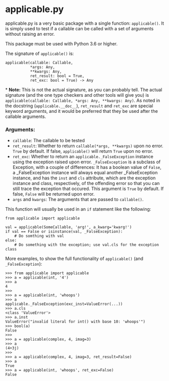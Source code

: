 # applicable.py

applicable.py is a very basic package with a single function: `applicable()`. It is simply used to test if a callable can be called with a set of arguments without raising an error.

This package must be used with Python 3.6 or higher.

The signature of `applicable()` is:

    applicable(callable: Callable,
               *args: Any,
               **kwargs: Any,
               ret_result: bool = True,
               ret_exc: bool = True) -> Any

\* **Note:** This is not the actual signature, as you can probably tell. The actual signature (and the one type checkers and other tools will give you) is `applicable(callable: Callable, *args: Any, **kwargs: Any)`. As noted in the docstring (`applicable.__doc__`), `ret_result` and `ret_exc` are special keyword arguments, and it would be preferred that they be used after the callable arguments.

### Arguments:

- `callable`: The callable to be tested
- `ret_result`: Whether to return `callable(*args, **kwargs)` upon no error. `True` by default. If false, `applicable()` will return `True` upon no error.
- `ret_exc`: Whether to return an `applicable._FalseException` instance using the exception raised upon error. `_FalseException` is a subclass of Exception, with a couple of differences: It has a boolean value of `False`, a _FalseException instance will always equal another _FalseException instance, and has the `inst` and `cls` attribute, which are the exception instance and class, respectively, of the offending error so that you can still trace the exception that occured. This argument is `True` by default. If false, `False` will be returned upon error.
- `args` and `kwargs`: The arguments that are passed to `callable()`.

This function will usually be used in an `if` statement like the following:
```
from applicable import applicable

val = applicable(SomeCallable, 'arg!', a_kwarg='kwarg!')
if val == False or isinstance(val, _FalseException):
    # Do somthing with val
else:
    # Do something with the exception; use val.cls for the exception class
```

More examples, to show the full functionality of `applicable()` (and `_FalseException`):
```
>>> from applicable import applicable
>>> a = applicable(int, '4')
>>> a
4
>>>
>>> a = applicable(int, 'whoops')
>>> a
applicable._FalseException(exc_inst=ValueError(...))
>>> a.cls
<class 'ValueError'>
>>> a.inst
ValueError("invalid literal for int() with base 10: 'whoops'")
>>> bool(a)
False
>>>
>>> a = applicable(complex, 4, imag=3)
>>> a
(4+3j)
>>>
>>> a = applicable(complex, 4, imag=3, ret_result=False)
>>> a
True
>>> a = applicable(int, 'whoops', ret_exc=False)
False
```